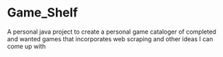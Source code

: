# Game_Shelf
A personal java project to create a personal game cataloger of completed and wanted games that incorporates web scraping and other ideas I can come up with

